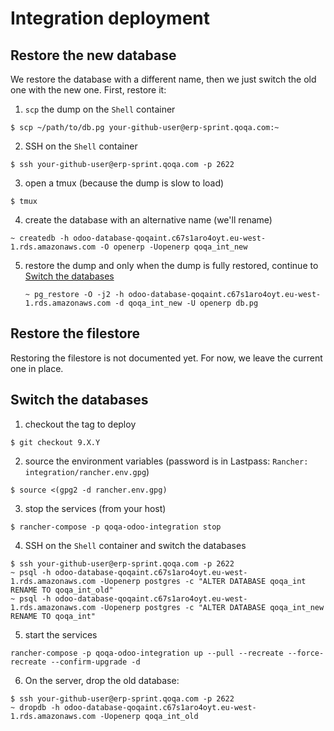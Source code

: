 # Integration deployment

## Restore the new database

We restore the database with a different name, then we just switch the old one
with the new one. First, restore it:


1. `scp` the dump on the `Shell` container

  ```
  $ scp ~/path/to/db.pg your-github-user@erp-sprint.qoqa.com:~
  ```

2. SSH on the `Shell` container

  ```
  $ ssh your-github-user@erp-sprint.qoqa.com -p 2622
  ```

3. open a tmux (because the dump is slow to load)

  ```
  $ tmux
  ```
  
4. create the database with an alternative name (we'll rename)

  ```
  ~ createdb -h odoo-database-qoqaint.c67s1aro4oyt.eu-west-1.rds.amazonaws.com -O openerp -Uopenerp qoqa_int_new
  ```

5. restore the dump and only when the dump is fully restored, continue to [Switch the databases](#switch-the-databases)

   ```
   ~ pg_restore -O -j2 -h odoo-database-qoqaint.c67s1aro4oyt.eu-west-1.rds.amazonaws.com -d qoqa_int_new -U openerp db.pg
   ```

## Restore the filestore

Restoring the filestore is not documented yet. For now, we leave the current
one in place.

## Switch the databases


1. checkout the tag to deploy

  ```
  $ git checkout 9.X.Y
  ```

2. source the environment variables (password is in Lastpass: `Rancher: integration/rancher.env.gpg`)

  ```
  $ source <(gpg2 -d rancher.env.gpg)
  ```

3. stop the services (from your host)

  ```
  $ rancher-compose -p qoqa-odoo-integration stop
  ```

4. SSH on the `Shell` container and switch the databases

  ```
  $ ssh your-github-user@erp-sprint.qoqa.com -p 2622
  ~ psql -h odoo-database-qoqaint.c67s1aro4oyt.eu-west-1.rds.amazonaws.com -Uopenerp postgres -c "ALTER DATABASE qoqa_int RENAME TO qoqa_int_old"
  ~ psql -h odoo-database-qoqaint.c67s1aro4oyt.eu-west-1.rds.amazonaws.com -Uopenerp postgres -c "ALTER DATABASE qoqa_int_new RENAME TO qoqa_int"
  ```
   
5. start the services

  ```
  rancher-compose -p qoqa-odoo-integration up --pull --recreate --force-recreate --confirm-upgrade -d
  ```
  
6. On the server, drop the old database:

  ```
  $ ssh your-github-user@erp-sprint.qoqa.com -p 2622
  ~ dropdb -h odoo-database-qoqaint.c67s1aro4oyt.eu-west-1.rds.amazonaws.com -Uopenerp qoqa_int_old
  ```
